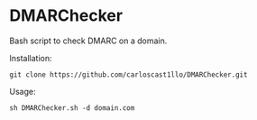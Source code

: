 # DMARChecker
Bash script to check DMARC on a domain.

Installation:
```
git clone https://github.com/carloscast1llo/DMARChecker.git
```

Usage:
```
sh DMARChecker.sh -d domain.com
```
